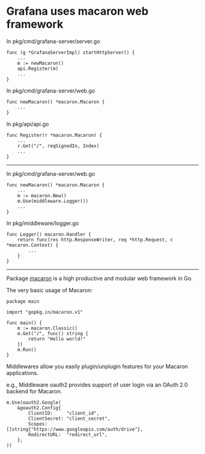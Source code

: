 # Grafana uses macaron web framework

In pkg/cmd/grafana-server/server.go

```
func (g *GrafanaServerImpl) startHttpServer() {
    ...
    m := newMacaron()
    api.Register(m)
    ...
}
```

In pkg/cmd/grafana-server/web.go

```
func newMacaron() *macaron.Macaron {
    ...
}
```

In pkg/api/api.go

```
func Register(r *macaron.Macaron) {
    ...
    r.Get("/", reqSignedIn, Index)
    ...
}
```

---

In pkg/cmd/grafana-server/web.go

```
func newMacaron() *macaron.Macaron {
    ...
    m := macaron.New()
    m.Use(middleware.Logger())
    ...
}
```

In pkg/middleware/logger.go

```
func Logger() macaron.Handler {
    return func(res http.ResponseWriter, req *http.Request, c *macaron.Context) {
        ...
    }
}
```

---

Package [macaron](https://github.com/go-macaron/macaron) is a high productive and modular web framework in Go.

The very basic usage of Macaron:

```
package main

import "gopkg.in/macaron.v1"

func main() {
	m := macaron.Classic()
	m.Get("/", func() string {
		return "Hello world!"
	})
	m.Run()
}
```

Middlewares allow you easily plugin/unplugin features for your Macaron applications.

e.g., Middleware oauth2 provides support of user login via an OAuth 2.0 backend for Macaron.

```
m.Use(oauth2.Google(
	&goauth2.Config{
		ClientID:     "client_id",
		ClientSecret: "client_secret",
		Scopes:       []string{"https://www.googleapis.com/auth/drive"},
		RedirectURL:  "redirect_url",
	},
))
```